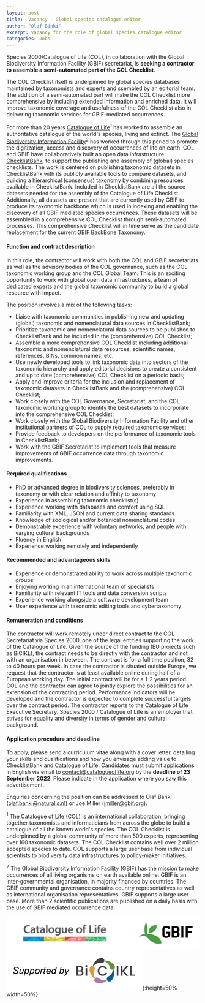 ```yaml
---
layout: post
title:  Vacancy - Global species catalogue editor
author: "Olaf Bánki"
excerpt: Vacancy for the role of global species catalogue editor
categories: Jobs
---
```


Species 2000/Catalogue of Life (COL), in collaboration with the Global Biodiversity Information Facility (GBIF) secretariat, is **seeking a contractor to assemble a semi-automated part of the COL Checklist**. 

The COL Checklist itself is underpinned by global species databases maintained by taxonomists and experts and ssembled by an editorial team. The addition of a semi-automated part will make the COL Checklist more comprehensive by including extended information and enriched data. It will improve taxonomic coverage and usefulness of the COL Checklist also in delivering taxonomic services for GBIF-mediated occurrences. 

For more than 20 years [Catalogue of Life](https://www.catalogueoflife.org/)<sup>1</sup> has worked to assemble an authoritative catalogue of the world's species, living and extinct. The [Global Biodiversity Information Facility](https://www.gbif.org/)<sup>2</sup> has worked through this period to promote the digitization, access and discovery of occurrences of life on earth. COL and GBIF have collaboratively built an open data infrastructure: [ChecklistBank](https://www.checklistbank.org/), to support the publishing and assembly of (global) species checklists. The work is centered on publishing taxonomic datasets in ChecklistBank with its publicly available tools to compare datasets, and building a hierarchical (consensus) taxonomy by combining resources available in ChecklistBank. Included in ChecklistBank are all the source datasets needed for the assembly of the Catalogue of Life Checklist. Additionally, all datasets are present that are currently used by GBIF to produce its taxonomic backbone which is used in indexing and enabling the discovery of all GBIF mediated species occurrences. These datasets will be assembled in a comprehensive COL Checklist through semi-automated processes. This comprehensive Checklist will in time serve as the candidate replacement for the current GBIF BackBone Taxonomy.


#### Function and contract description

In this role, the contractor will work with both the COL and GBIF secretariats as well as the advisory bodies of the COL governance, such as the COL taxonomic working group and the COL Global Team. This is an exciting opportunity to work with global open data infrastructures, a team of dedicated experts and the global taxonomic community to build a global resource with impact.

The position involves a mix of the following tasks:
- Liaise with taxonomic communities in publishing new and updating (global) taxonomic and nomenclatural data sources in ChecklistBank;
- Prioritize taxonomic and nomenclatural data sources to be published to ChecklistBank and be included in the (comprehensive) COL Checklist;
- Assemble a more comprehensive COL Checklist including additional taxonomic and nomenclatural data resources, scientific names, references, BINs, common names, etc.
- Use newly developed tools to link taxonomic data into sectors of the taxonomic hierarchy and apply editorial decisions to create a consistent and up to date (comprehensive) COL Checklist on a periodic basis;
- Apply and improve criteria for the inclusion and replacement of taxonomic datasets in ChecklistBank and the (comprehensive) COL Checklist;
- Work closely with the COL Governance, Secretariat, and the COL taxonomic working group to identify the best datasets to incorporate into the comprehensive COL Checklist;
- Work closely with the Global Biodiversity Information Facility and other institutional partners of COL to supply required taxonomic services;
- Provide feedback to developers on the performance of taxonomic tools in ChecklistBank;
- Work with the GBIF Secretariat to implement tools that measure improvements of GBIF occurrence data through taxonomic improvements.

#### Required qualifications

- PhD or advanced degree in biodiversity sciences, preferably in taxonomy or with clear relation and affinity to taxonomy
- Experience in assembling taxonomic checklist(s)
- Experience working with databases and comfort using SQL
- Familiarity with XML, JSON and current data sharing standards
- Knowledge of zoological and/or botanical nomenclatural codes
- Demonstrable experience with voluntary networks, and people with varying cultural backgrounds
- Fluency in English
- Experience working remotely and independently

#### Recommended and advantageous skills
- Experience or demonstrated ability to work across multiple taxonomic groups
- Enjoying working in an international team of specialists
- Familiarity with relevant IT tools and data conversion scripts
- Experience working alongside a software development team
- User experience with taxonomic editing tools and cybertaxonomy

#### Remuneration and conditions

The contractor will work remotely under direct contract to the COL Secretariat via Species 2000, one of the legal entities supporting the work of the Catalogue of Life. Given the source of the funding (EU projects such as BiCIKL), the contract needs to be directly with the contractor and not with an organisation in between. The contract is for a full time position, 32 to 40 hours per week. In case the contractor is situated outside Europe, we request that the contractor is at least available online during half of a European working day. The initial contract will be for a 1-2 years period. COL and the contractor can agree to jointly explore the possibilities for an extension of the contracting period. Performance indicators will be developed and the contractor is expected to complete successful targets over the contract period. The contractor reports to the Catalogue of Life Executive Secretary. Species 2000 / Catalogue of Life is an employer that strives for equality and diversity in terms of gender and cultural background.

#### Application procedure and deadline

To apply, please send a curriculum vitae along with a cover letter, detailing your skills and qualifications and how you envisage adding value to ChecklistBank and Catalogue of Life. Candidates must submit applications in English via email to contact@catalogueoflife.org by the **deadline of 23 September 2022**. Please indicate in the application where you saw this advertisement.

Enquiries concerning the position can be addressed to Olaf Banki (olaf.banki@naturalis.nl) or Joe Miller (jmiller@gbif.org). 

<sup>1</sup> The Catalogue of Life (COL) is an international collaboration, bringing together taxonomists and informaticians from across the globe to build a catalogue of all the known world's species. The COL Checklist is underpinned by a global community of more than 500 experts, representing over 160 taxonomic datasets. The COL Checklist contains well over 2 million accepted species to date. COL supports a large user base from individual scientists to biodiversity data infrastructures to policy-maker initiatives. 

<sup>2</sup> The Global Biodiversity Information Facility (GBIF) has the mission to make occurrences of all living organisms on earth available online. GBIF is an inter-governmental organisation, in majority financed by countries. The GBIF community and governance contains country representatives as well as international organisation representatives. GBIF supports a large user base. More than 2 scientific publications are published on a daily basis with the use of GBIF mediated occurrence data.

![browser](/images/posts/col-gbif-logo.jpg)
![browser](/images/posts/Supported-by-Bickl.png){:height=50% width=50%}




